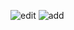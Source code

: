 
![edit](https://user-images.githubusercontent.com/60236795/167716708-20981d33-77d0-43a2-9b39-8f27cc7c1d79.png)
![add](https://user-images.githubusercontent.com/60236795/167716715-5e939503-ccde-4e4e-a23b-d4e326fa70de.png)
